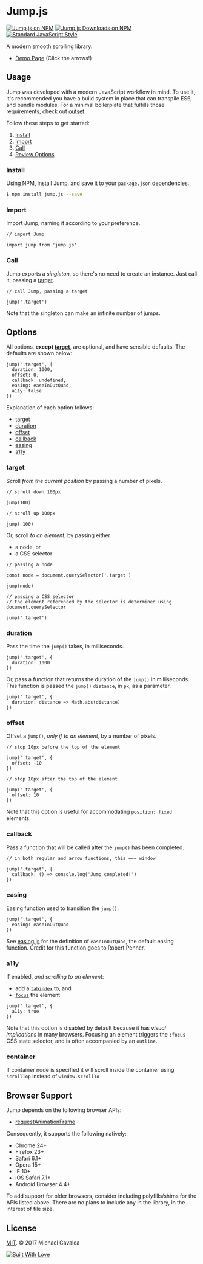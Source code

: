 # Jump.js

[![Jump.js on NPM](https://img.shields.io/npm/v/jump.js.svg?style=flat-square)](https://www.npmjs.com/package/jump.js) [![Jump.js Downloads on NPM](https://img.shields.io/npm/dm/jump.js.svg?style=flat-square)](https://www.npmjs.com/package/jump.js) [![Standard JavaScript Style](https://img.shields.io/badge/code_style-standard-brightgreen.svg?style=flat-square)](http://standardjs.com/)

A modern smooth scrolling library.

* [Demo Page](http://callmecavs.github.io/jump.js/) (Click the arrows!)

## Usage

Jump was developed with a modern JavaScript workflow in mind. To use it, it's recommended you have a build system in place that can transpile ES6, and bundle modules. For a minimal boilerplate that fulfills those requirements, check out [outset](https://github.com/callmecavs/outset).

Follow these steps to get started:

1. [Install](#install)
2. [Import](#import)
3. [Call](#call)
4. [Review Options](#options)

### Install

Using NPM, install Jump, and save it to your `package.json` dependencies.

```bash
$ npm install jump.js --save
```

### Import

Import Jump, naming it according to your preference.

```es6
// import Jump

import jump from 'jump.js'
```

### Call

Jump exports a _singleton_, so there's no need to create an instance. Just call it, passing a [target](#target).

```es6
// call Jump, passing a target

jump('.target')
```

Note that the singleton can make an infinite number of jumps.

## Options

All options, **except [target](#target)**, are optional, and have sensible defaults. The defaults are shown below:

```es6
jump('.target', {
  duration: 1000,
  offset: 0,
  callback: undefined,
  easing: easeInOutQuad,
  a11y: false
})
```

Explanation of each option follows:

* [target](#target)
* [duration](#duration)
* [offset](#offset)
* [callback](#callback)
* [easing](#easing)
* [a11y](#a11y)

### target

Scroll _from the current position_ by passing a number of pixels.

```es6
// scroll down 100px

jump(100)

// scroll up 100px

jump(-100)
```

Or, scroll _to an element_, by passing either:

* a node, or
* a CSS selector

```es6
// passing a node

const node = document.querySelector('.target')

jump(node)

// passing a CSS selector
// the element referenced by the selector is determined using document.querySelector

jump('.target')
```

### duration

Pass the time the `jump()` takes, in milliseconds.

```es6
jump('.target', {
  duration: 1000
})
```

Or, pass a function that returns the duration of the `jump()` in milliseconds. This function is passed the `jump()` `distance`, in `px`, as a parameter.

```es6
jump('.target', {
  duration: distance => Math.abs(distance)
})
```

### offset

Offset a `jump()`, _only if to an element_, by a number of pixels.

```es6
// stop 10px before the top of the element

jump('.target', {
  offset: -10
})

// stop 10px after the top of the element

jump('.target', {
  offset: 10
})
```

Note that this option is useful for accommodating `position: fixed` elements.

### callback

Pass a function that will be called after the `jump()` has been completed.

```es6
// in both regular and arrow functions, this === window

jump('.target', {
  callback: () => console.log('Jump completed!')
})
```

### easing

Easing function used to transition the `jump()`.

```es6
jump('.target', {
  easing: easeInOutQuad
})
```

See [easing.js](https://github.com/callmecavs/jump.js/blob/master/src/easing.js) for the definition of `easeInOutQuad`, the default easing function. Credit for this function goes to Robert Penner.

### a11y

If enabled, _and scrolling to an element_:

* add a [`tabindex`](https://developer.mozilla.org/en-US/docs/Web/HTML/Global_attributes/tabindex) to, and
* [`focus`](https://developer.mozilla.org/en-US/docs/Web/API/HTMLElement/focus) the element

```es6
jump('.target', {
  a11y: true
})
```

Note that this option is disabled by default because it has _visual implications_ in many browsers. Focusing an element triggers the `:focus` CSS state selector, and is often accompanied by an `outline`.

### container

If container node is specified it will scroll inside the container using `scrollTop` instead of `window.scrollTo`

## Browser Support

Jump depends on the following browser APIs:

* [requestAnimationFrame](https://developer.mozilla.org/en-US/docs/Web/API/window/requestAnimationFrame)

Consequently, it supports the following natively:

* Chrome 24+
* Firefox 23+
* Safari 6.1+
* Opera 15+
* IE 10+
* iOS Safari 7.1+
* Android Browser 4.4+

To add support for older browsers, consider including polyfills/shims for the APIs listed above. There are no plans to include any in the library, in the interest of file size.

## License

[MIT](https://opensource.org/licenses/MIT). © 2017 Michael Cavalea

[![Built With Love](http://forthebadge.com/images/badges/built-with-love.svg)](http://forthebadge.com)

